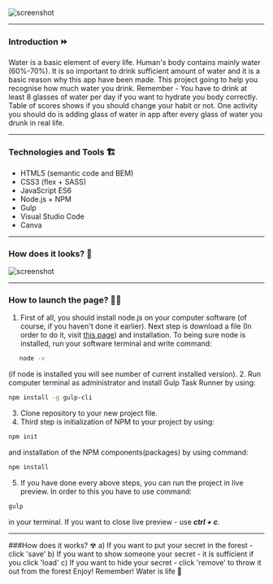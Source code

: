 ![screenshot](https://github.com/KarolChilimoniuk/hydrapp/blob/master/src/assets/img/O2APP.png)
***
### Introduction ⏩ 
Water is a basic element of every life. Human's body contains mainly water (60%-70%). It is so important to drink sufficient amount of water and it is a basic reason why this app have been made. This project going to help you recognise how much water you drink. Remember - You have to drink at least 8 glasses of water per day if you want to hydrate you body correctly. Table of scores shows if you should change your habit or not. One activity you should do is adding glass of water in app after every glass of water you drunk in real life.
***
### Technologies and Tools 🏗
* HTML5  (semantic code and BEM)
* CSS3 (flex + SASS)
* JavaScript ES6
* Node.js + NPM
* Gulp
* Visual Studio Code
* Canva

***
### How does it looks? 👀

![screenshot](https://github.com/KarolChilimoniuk/hydrapp/blob/master/src/assets/img/screenshot.png)
***
### How to launch the page? 🐱‍🏍

1. First of all, you should install node.js on your computer software (of course, if you haven't done it earlier). Next step is download a file (In order to do it, visit [this page](https://nodejs.org/en/)) and installation. To being sure node is installed, run your software terminal and write command:
```sh
   node -v
```
   (if node is installed you will see number of current installed version).
2. Run computer terminal as administrator and install Gulp Task Runner by using:

```sh
npm install -g gulp-cli
```
3. Clone repository to your new project file.
4. Third step is initialization of NPM to your project by using:
```sh
npm init
```
and installation of the NPM components(packages) by using command:
```sh
npm install
```
5. If you have done every above steps, you can run the project in live preview. In order to this you have to use command: 
```sh
gulp
```
in your terminal. 
If you want to close live preview - use ***ctrl + c***.
***
###How does it works? ☢
a) If you want to put your secret in the forest - click 'save'
b) If you want to show someone your secret - it is sufficient if you click 'load'
c) If you want to hide your secret - click 'remove' to throw it out from the forest
Enjoy! Remember! Water is life 💙

